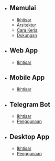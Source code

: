 - ## Memulai
  - [Ikhtisar](/{{route}}/{{version}}/overview)
  - [Arsitektur](/{{route}}/{{version}}/)
  - [Cara Kerja](/{{route}}/{{version}}/)
  - [Dukungan](/{{route}}/{{version}}/)
- ## Web App
  - [Ikhtisar](/{{route}}/{{version}}/web/overview)
- ## Mobile App
  - [Ikhtisar](/{{route}}/{{version}}/mobile/overview)
- ## Telegram Bot
  - [Ikhtisar](/{{route}}/{{version}}/bot/overview)
  - [Penggunaan](/{{route}}/{{version}}/bot/usages)
- ## Desktop App
  - [Ikhtisar](/{{route}}/{{version}}/desktop/overview)
  - [Penggunaan](/{{route}}/{{version}}/desktop/usages)

